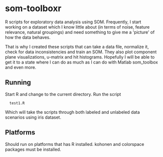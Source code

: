 som-toolboxr
============

R scripts for exploratory data analysis using SOM. Frequently, I start working on a dataset which I know little about (in terms of noise, feature relevance, natural groupings) and need something to give me a 'picture' of how the data behaves.

That is why I created these scripts that can take a data file, normalize it, check for data inconsistencies and train an SOM. They also plot component plane visualizations, u-matrix and hit histograms. Hopefully I will be able to get it to a state where I can do as much as I can do with Matlab som_toolbox and even more.

Running
--------
Start R and change to the current directory. Run the script

      test1.R

Which will take the scripts through both labeled and unlabeled data scenarios using iris dataset.

Platforms
---------

Should run on platforms that has R installed. kohonen and colorspace packages must be installed. 
